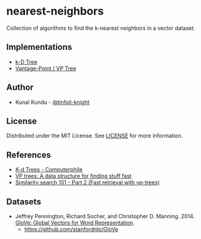 # nearest-neighbors

Collection of algorithms to find the k-nearest neighbors in a vector dataset.

## Implementations

- [k-D Tree](https://en.wikipedia.org/wiki/K-d_tree)
- [Vantage-Point / VP Tree](https://en.wikipedia.org/wiki/Vantage-point_tree)

## Author

- Kunal Kundu - [@tinfoil-knight](https://github.com/tinfoil-knight)

## License

Distributed under the MIT License. See [LICENSE](./LICENSE) for more information.

## References

- [K-d Trees - Computerphile](https://www.youtube.com/watch?v=BK5x7IUTIyU)
- [VP trees: A data structure for finding stuff fast](https://stevehanov.ca/blog/index.php?id=130)
- [Similarity search 101 - Part 2 (Fast retrieval with vp-trees)](https://everyhue.me/posts/similarity-search-101-with-vantage-point-trees/)

## Datasets

- Jeffrey Pennington, Richard Socher, and Christopher D. Manning. 2014. [GloVe: Global Vectors for Word Representation](https://nlp.stanford.edu/pubs/glove.pdf).
  - https://github.com/stanfordnlp/GloVe
